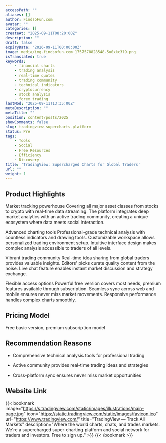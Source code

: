 ```yaml
---
accessPath: ""
aliases: []
author: FindsoFun.com
avatar: ""
categories: []
createAt: "2025-09-11T08:20:00Z"
description: ""
draft: false
expiryDate: "2026-09-11T00:00:00Z"
image: media/img.findsofun.com_1757578828548-5u0xkc3l9.png
isTranslated: true
keywords:
    - financial charts
    - trading analysis
    - real-time quotes
    - trading community
    - technical indicators
    - cryptocurrency
    - stock analysis
    - forex trading
lastMod: "2025-09-11T13:35:00Z"
metaDescription: ""
metaTitle: ""
position: content/posts/2025
showComments: false
slug: tradingview-supercharts-platform
status: Pre
tags:
    - Tools
    - Social
    - Free Resources
    - Efficiency
    - Discovery
title: 'TradingView: Supercharged Charts for Global Traders'
url: ""
weight: 1
---
```

## Product Highlights
Market tracking powerhouse
Covering all major asset classes from stocks to crypto with real-time data streaming. The platform integrates deep market analytics with an active trading community, creating a unique ecosystem where data meets social interaction.

Advanced charting tools
Professional-grade technical analysis with countless indicators and drawing tools. Customizable workspace allows personalized trading environment setup. Intuitive interface design makes complex analysis accessible to traders of all levels.

Vibrant trading community
Real-time idea sharing from global traders provides valuable insights. Editors' picks curate quality content from the noise. Live chat feature enables instant market discussion and strategy exchange.

Flexible access options
Powerful free version covers most needs, premium features available through subscription. Seamless sync across web and mobile ensures never miss market movements. Responsive performance handles complex charts smoothly.

## Pricing Model
<!--more-->Free basic version, premium subscription model

## Recommendation Reasons
- Comprehensive technical analysis tools for professional trading

- Active community provides real-time trading ideas and strategies

- Cross-platform sync ensures never miss market opportunities

## Website Link
{{< bookmark image="https://s.tradingview.com/static/images/illustrations/main-page.jpg" icon="https://static.tradingview.com/static/images/favicon.ico" url="https://www.tradingview.com/" title="TradingView — Track All Markets" description="Where the world charts, chats, and trades markets. We're a supercharged super-charting platform and social network for traders and investors. Free to sign up." >}}
{{< /bookmark >}}

